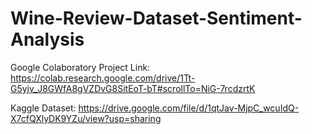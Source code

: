# Wine-Review-Dataset-Sentiment-Analysis

Google Colaboratory Project Link: https://colab.research.google.com/drive/1Tt-G5yjv_J8GWfA8gVZDvG8SitEoT-bT#scrollTo=NiG-7rcdzrtK

Kaggle Dataset: https://drive.google.com/file/d/1qtJav-MjpC_wcuIdQ-X7cfQXlyDK9YZu/view?usp=sharing
